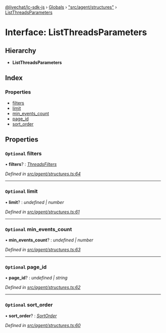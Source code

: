 [@livechat/lc-sdk-js](../README.md) › [Globals](../globals.md) › ["src/agent/structures"](../modules/_src_agent_structures_.md) › [ListThreadsParameters](_src_agent_structures_.listthreadsparameters.md)

# Interface: ListThreadsParameters

## Hierarchy

* **ListThreadsParameters**

## Index

### Properties

* [filters](_src_agent_structures_.listthreadsparameters.md#optional-filters)
* [limit](_src_agent_structures_.listthreadsparameters.md#optional-limit)
* [min_events_count](_src_agent_structures_.listthreadsparameters.md#optional-min_events_count)
* [page_id](_src_agent_structures_.listthreadsparameters.md#optional-page_id)
* [sort_order](_src_agent_structures_.listthreadsparameters.md#optional-sort_order)

## Properties

### `Optional` filters

• **filters**? : *[ThreadsFilters](_src_agent_structures_.threadsfilters.md)*

*Defined in [src/agent/structures.ts:64](https://github.com/livechat/lc-sdk-js/blob/61db942/src/agent/structures.ts#L64)*

___

### `Optional` limit

• **limit**? : *undefined | number*

*Defined in [src/agent/structures.ts:61](https://github.com/livechat/lc-sdk-js/blob/61db942/src/agent/structures.ts#L61)*

___

### `Optional` min_events_count

• **min_events_count**? : *undefined | number*

*Defined in [src/agent/structures.ts:63](https://github.com/livechat/lc-sdk-js/blob/61db942/src/agent/structures.ts#L63)*

___

### `Optional` page_id

• **page_id**? : *undefined | string*

*Defined in [src/agent/structures.ts:62](https://github.com/livechat/lc-sdk-js/blob/61db942/src/agent/structures.ts#L62)*

___

### `Optional` sort_order

• **sort_order**? : *[SortOrder](../enums/_src_objects_index_.sortorder.md)*

*Defined in [src/agent/structures.ts:60](https://github.com/livechat/lc-sdk-js/blob/61db942/src/agent/structures.ts#L60)*
